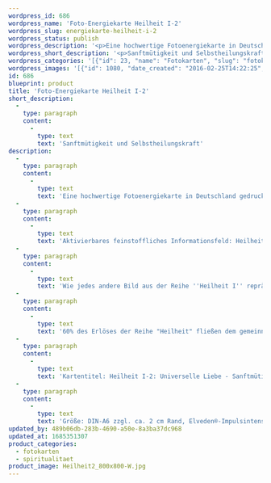```yaml
---
wordpress_id: 686
wordpress_name: 'Foto-Energiekarte Heilheit I-2'
wordpress_slug: energiekarte-heilheit-i-2
wordpress_status: publish
wordpress_description: '<p>Eine hochwertige Fotoenergiekarte in Deutschland gedruckt und in Handarbeit laminiert.  Sie ist in Postkartengröße (DIN-A6) gut zu transportieren und kann auch auf den Körper aufgelegt werden.</p><p>Aktivierbares feinstoffliches Informationsfeld: Heilheit - Universelle Liebe - Sanftmütigkeit &amp; Selbstheilung: Ein Zustand innerer Heilheit, der sich ausbreiten kann im eigenen System. Auf Basis von Sanftmütigkeit die eigene Selbstheilungskraft stärken und einsetzen. Das Energiefeld dieses Bildes möchte daran erinneren, dass jeder von uns in sich einen immensen Schatz an Wissen und Fähigkeiten besitzt, sein Leben auf die förderlichste Art und Weise zu gestalten.<br />Wie jedes andere Bild aus der Reihe ''Heilheit I'' repräsentiert auch dieses die stimmige Erfahrung, eingebunden zu sein in das, was wir "universelle Liebe" nennen. Sie repräsentieren besonders "reine" und "komplexe Felder der Elveden® Energiebilder.</p><p>60% des Erlöses der Reihe "Heilheit" fließen dem <a href="http://www.elveden.de/foerderverein/">gemeinnützigen Elveden Förderverein e.V.</a> zu.</p><p>Kartentitel: Heilheit I-2: Universelle Liebe - Sanftmütigkeit &amp; Selbstheilung. Reihe: Heilheit</p><p>Größe: DIN-A6 zzgl. ca. 2 cm Rand, Elveden®-Impulsintensität: DIN-A4-A7: Et0, DIN-A8: Et1<br />Andere Formate sind individuell für Sie innerhalb weniger Tage herstellbar. Bitte kontaktieren Sie uns hierfür unter <a href="mailto:info@elvedenverlag.de">info@elvedenverlag.de</a>.</p><p><a href="https://my.feenbaum.de/anwendung-energiebilder-foto-laminiert/">Anwendungshinweise</a>      <a href="https://my.feenbaum.de/produktinformationen-fotokarten/">Produktinformationen</a></p>'
wordpress_short_description: '<p>Sanftmütigkeit und Selbstheilungskraft<br /><em>Hinweis: Das Wasserzeichen „Elveden Verlag Energiebild“ wird nicht mit gedruckt</em></p>'
wordpress_categories: '[{"id": 23, "name": "Fotokarten", "slug": "fotokarten"}, {"id": 36, "name": "Spiritualit\u00e4t", "slug": "spiritualitaet"}]'
wordpress_images: '[{"id": 1080, "date_created": "2016-02-25T14:22:25", "date_created_gmt": "2016-02-25T12:22:25", "date_modified": "2016-02-25T14:22:25", "date_modified_gmt": "2016-02-25T12:22:25", "src": "https://my.feenbaum.de/wp-content/uploads/2016/02/Heilheit2_800x800-W.jpg", "name": "Heilheit2_800x800-W", "alt": ""}]'
id: 686
blueprint: product
title: 'Foto-Energiekarte Heilheit I-2'
short_description:
  -
    type: paragraph
    content:
      -
        type: text
        text: 'Sanftmütigkeit und Selbstheilungskraft'
description:
  -
    type: paragraph
    content:
      -
        type: text
        text: 'Eine hochwertige Fotoenergiekarte in Deutschland gedruckt und in Handarbeit laminiert.  Sie ist in Postkartengröße (DIN-A6) gut zu transportieren und kann auch auf den Körper aufgelegt werden.'
  -
    type: paragraph
    content:
      -
        type: text
        text: 'Aktivierbares feinstoffliches Informationsfeld: Heilheit - Universelle Liebe - Sanftmütigkeit & Selbstheilung: Ein Zustand innerer Heilheit, der sich ausbreiten kann im eigenen System. Auf Basis von Sanftmütigkeit die eigene Selbstheilungskraft stärken und einsetzen. Das Energiefeld dieses Bildes möchte daran erinneren, dass jeder von uns in sich einen immensen Schatz an Wissen und Fähigkeiten besitzt, sein Leben auf die förderlichste Art und Weise zu gestalten.'
  -
    type: paragraph
    content:
      -
        type: text
        text: 'Wie jedes andere Bild aus der Reihe ''Heilheit I'' repräsentiert auch dieses die stimmige Erfahrung, eingebunden zu sein in das, was wir "universelle Liebe" nennen. Sie repräsentieren besonders "reine" und "komplexe Felder der Elveden® Energiebilder.'
  -
    type: paragraph
    content:
      -
        type: text
        text: '60% des Erlöses der Reihe "Heilheit" fließen dem gemeinnützigen Elveden Förderverein e.V. zu.'
  -
    type: paragraph
    content:
      -
        type: text
        text: 'Kartentitel: Heilheit I-2: Universelle Liebe - Sanftmütigkeit & Selbstheilung. Reihe: Heilheit'
  -
    type: paragraph
    content:
      -
        type: text
        text: 'Größe: DIN-A6 zzgl. ca. 2 cm Rand, Elveden®-Impulsintensität: DIN-A4-A7: Et0, DIN-A8: Et1'
updated_by: 489b06db-283b-4690-a50e-8a3ba37dc968
updated_at: 1685351307
product_categories:
  - fotokarten
  - spiritualitaet
product_image: Heilheit2_800x800-W.jpg
---
```

